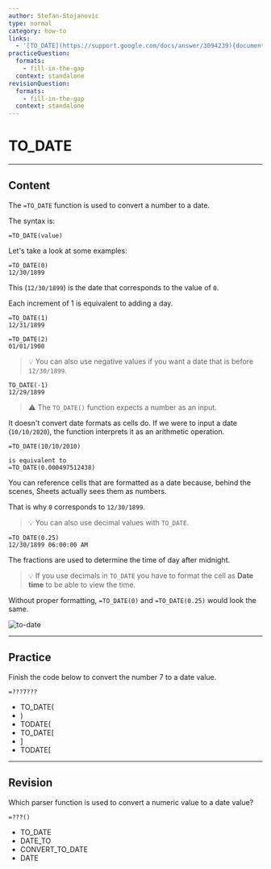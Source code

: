 ```yaml
---
author: Stefan-Stojanovic
type: normal
category: how-to
links:
  - '[TO_DATE](https://support.google.com/docs/answer/3094239){documentation}'
practiceQuestion:
  formats:
    - fill-in-the-gap
  context: standalone
revisionQuestion:
  formats:
    - fill-in-the-gap
  context: standalone
---
```


# TO_DATE


---

## Content

The `=TO_DATE` function is used to convert a number to a date.

The syntax is:

```plain-text
=TO_DATE(value)
```

Let's take a look at some examples:

```plain-text
=TO_DATE(0)
12/30/1899
```

This (`12/30/1899`) is the date that corresponds to the value of `0`.

Each increment of 1 is equivalent to adding a day.

```plain-text
=TO_DATE(1)
12/31/1899

=TO_DATE(2)
01/01/1900
```

> 💡 You can also use negative values if you want a date that is before `12/30/1899`.

```plain-text
TO_DATE(-1)
12/29/1899
```

> ⚠️ The `TO_DATE()` function expects a number as an input. 

It doesn't convert date formats as cells do. If we were to input a date (`10/10/2020`), the function interprets it as an arithmetic operation.

```plain-text
=TO_DATE(10/10/2010)

is equivalent to
=TO_DATE(0.000497512438)
```

You can reference cells that are formatted as a date because, behind the scenes, Sheets actually sees them as numbers.

That is why `0` corresponds to `12/30/1899`.

> 💡 You can also use decimal values with `TO_DATE`.

```plain-text
=TO_DATE(0.25)
12/30/1899 06:00:00 AM
```

The fractions are used to determine the time of day after midnight.

> 💡 If you use decimals in `TO_DATE` you have to format the cell as **Date time** to be able to view the time. 

Without proper formatting, `=TO_DATE(0)` and `=TO_DATE(0.25)` would look the same.

![to-date](https://img.enkipro.com/7540d5617465b0099bc0747edd9c1c21.png)


---

## Practice

Finish the code below to convert the number 7 to a date value.

```plain-text
=???7???
```

- TO_DATE(
- )
- TODATE(
- TO_DATE[
- ]
- TODATE[


---

## Revision

Which parser function is used to convert a numeric value to a date value?

```plain-text
=???()
```

- TO_DATE
- DATE_TO
- CONVERT_TO_DATE
- DATE
 